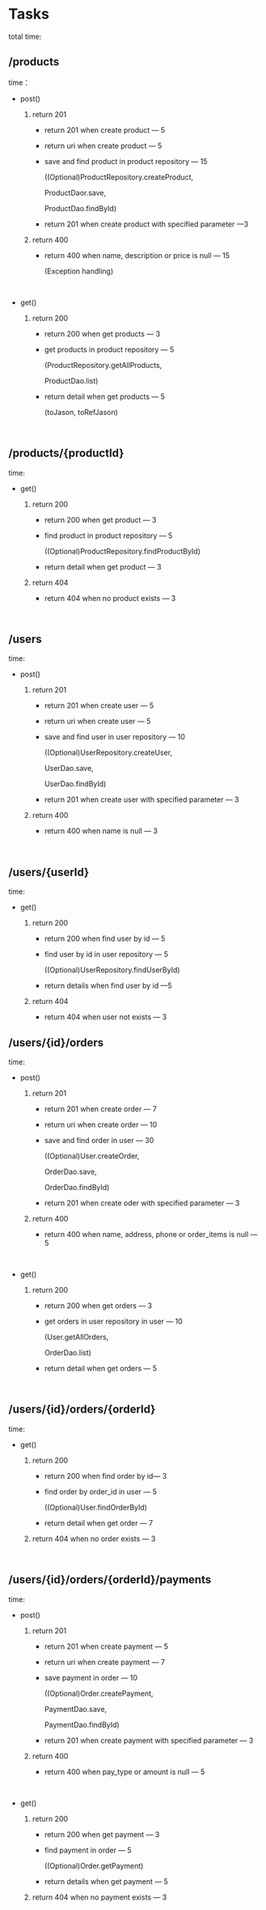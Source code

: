 # Tasks

total time: 

## /products

time：

- post()

  1. return 201

     - return 201 when create product — 5

     - return uri when create product — 5

     - save and find product in product repository  — 15

       ((Optional)ProductRepository.createProduct,

       ProductDaor.save,

       ProductDao.findById)

     - return 201 when create product with specified parameter —3

  2. return 400

     - return 400 when name, description or price is null — 15 

       (Exception handling)

     ​

- get()

  1. return 200

     - return 200 when get products — 3 

     - get products in product repository — 5 

       (ProductRepository.getAllProducts,

       ProductDao.list)

     - return detail when get products — 5

       (toJason, toRefJason)

       ​

## /products/{productId}

time: 

- get()

  1. return 200

     - return 200 when get product — 3

     - find product in product repository  — 5

       ((Optional)ProductRepository.findProductById)

     - return detail when get product — 3

  2. return 404

     - return 404 when no product exists — 3

  ​

## /users

time:

- post()

  1. return 201

     - return 201 when create user — 5

     - return uri when create user — 5

     - save and find user in user repository  — 10

       ((Optional)UserRepository.createUser,

       UserDao.save,

       UserDao.findById)

     - return 201 when create user with specified parameter — 3

  2. return 400

     - return 400 when name is null — 3

       ​

## /users/{userId}

time: 

- get()

  1. return 200

     - return 200 when find user by id — 5

     - find user by id in user repository — 5

       ((Optional)UserRepository.findUserById)

     - return details when find user by id —5

  2. return 404

     - return 404 when user not exists — 3

## /users/{id}/orders

time: 

- post()

  1. return 201

     - return 201 when create order — 7

     - return uri when create order — 10

     - save and find order in user — 30

       ((Optional)User.createOrder,

       OrderDao.save,

       OrderDao.findById)

     - return 201 when create oder with specified parameter — 3

  2. return 400

     - return 400 when name, address, phone or order_items is null — 5

     ​

- get()

  1. return 200

     - return 200 when get orders — 3

     - get orders in user repository in user — 10

       (User.getAllOrders,

       OrderDao.list)

     - return detail when get orders — 5

     ​

## /users/{id}/orders/{orderId}

time:

- get()

  1. return 200

     - return 200 when find order by id— 3

     - find order by order_id in user  — 5

       ((Optional)User.findOrderById)

     - return detail when get order — 7

  2. return 404 when no order exists — 3

     ​

## /users/{id}/orders/{orderId}/payments

time:

- post()

  1. return 201

     - return 201 when create payment — 5

     - return uri when create payment — 7

     - save payment in order — 10

       ((Optional)Order.createPayment,

       PaymentDao.save,

       PaymentDao.findById)

     - return 201 when create payment with specified parameter — 3

  2. return 400

     - return 400 when pay_type or amount is null — 5

     ​

- get()

  1. return 200

     - return 200 when get payment — 3

     - find payment in order — 5

       ((Optional)Order.getPayment)

     - return details when get payment — 5

  2. return 404 when no payment exists — 3

